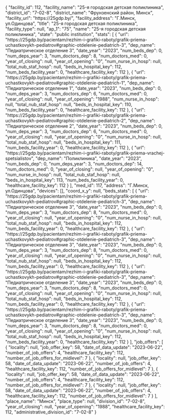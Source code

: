 {
    "facility_id": 112,
    "facility_name": "25-я городская детская поликлиника",
    "district_id": "7-02-8",
    "district_name": "Фрунзенский район, Минск",
    "facility_url": "https:\/\/25gdp.by\/",
    "facility_address": "Г.Минск, ул.Одинцова",
    "title": "25-я городская детская поликлиника",
    "facility_type": null,
    "ap_1": "75",
    "name": "25-я городская детская поликлиника",
    "state": "public institution",
    "stats": [
        {
            "url": "https:\/\/25gdp.by\/pacientam\/rezhim-i-grafiki-raboty\/grafik-priema-uchastkovykh-pediatrov#graphic-otdelenie-pediatrich-3",
            "dep_name": "Педиатрическое отделение 3",
            "date_year": "2023",
            "num_beds_dep": 0,
            "num_deps_year": 3,
            "num_doctors_dep": 8,
            "num_doctors_med": 0,
            "year_of_closing": null,
            "year_of_opening": "0",
            "num_nurse_in_hosp": null,
            "total_nub_staf_hosp": null,
            "beds_in_hospital_key": 112,
            "num_beds_facility_year": 0,
            "healthcare_facility_key": 112
        },
        {
            "url": "https:\/\/25gdp.by\/pacientam\/rezhim-i-grafiki-raboty\/grafik-priema-uchastkovykh-pediatrov#graphic-otdelenie-pediatrich-1",
            "dep_name": "Педиатрическое отделение 1",
            "date_year": "2023",
            "num_beds_dep": 0,
            "num_deps_year": 3,
            "num_doctors_dep": 6,
            "num_doctors_med": 0,
            "year_of_closing": null,
            "year_of_opening": "1988",
            "num_nurse_in_hosp": null,
            "total_nub_staf_hosp": null,
            "beds_in_hospital_key": 110,
            "num_beds_facility_year": 0,
            "healthcare_facility_key": 112
        },
        {
            "url": "https:\/\/25gdp.by\/pacientam\/rezhim-i-grafiki-raboty\/grafik-priema-uchastkovykh-pediatrov#graphic-otdelenie-pediatrich-2",
            "dep_name": "Педиатрическое отделение 2",
            "date_year": "2023",
            "num_beds_dep": 0,
            "num_deps_year": 3,
            "num_doctors_dep": 6,
            "num_doctors_med": 0,
            "year_of_closing": null,
            "year_of_opening": "0",
            "num_nurse_in_hosp": null,
            "total_nub_staf_hosp": null,
            "beds_in_hospital_key": 111,
            "num_beds_facility_year": 0,
            "healthcare_facility_key": 112
        },
        {
            "url": "https:\/\/25gdp.by\/pacientam\/rezhim-i-grafiki-raboty\/grafik-priema-vrachej-spetsialistov",
            "dep_name": "Поликлиника",
            "date_year": "2023",
            "num_beds_dep": 0,
            "num_deps_year": 3,
            "num_doctors_dep": 14,
            "num_doctors_med": 0,
            "year_of_closing": null,
            "year_of_opening": "0",
            "num_nurse_in_hosp": null,
            "total_nub_staf_hosp": null,
            "beds_in_hospital_key": 113,
            "num_beds_facility_year": 0,
            "healthcare_facility_key": 112
        }
    ],
    "med_id": 117,
    "address": "Г.Минск, ул.Одинцова",
    "devices": [],
    "coord_x_y": null,
    "beds_stats": [
        {
            "url": "https:\/\/25gdp.by\/pacientam\/rezhim-i-grafiki-raboty\/grafik-priema-uchastkovykh-pediatrov#graphic-otdelenie-pediatrich-3",
            "dep_name": "Педиатрическое отделение 3",
            "date_year": "2023",
            "num_beds_dep": 0,
            "num_deps_year": 3,
            "num_doctors_dep": 8,
            "num_doctors_med": 0,
            "year_of_closing": null,
            "year_of_opening": "0",
            "num_nurse_in_hosp": null,
            "total_nub_staf_hosp": null,
            "beds_in_hospital_key": 112,
            "num_beds_facility_year": 0,
            "healthcare_facility_key": 112
        },
        {
            "url": "https:\/\/25gdp.by\/pacientam\/rezhim-i-grafiki-raboty\/grafik-priema-uchastkovykh-pediatrov#graphic-otdelenie-pediatrich-3",
            "dep_name": "Педиатрическое отделение 3",
            "date_year": "2023",
            "num_beds_dep": 0,
            "num_deps_year": 3,
            "num_doctors_dep": 8,
            "num_doctors_med": 0,
            "year_of_closing": null,
            "year_of_opening": "0",
            "num_nurse_in_hosp": null,
            "total_nub_staf_hosp": null,
            "beds_in_hospital_key": 112,
            "num_beds_facility_year": 0,
            "healthcare_facility_key": 112
        },
        {
            "url": "https:\/\/25gdp.by\/pacientam\/rezhim-i-grafiki-raboty\/grafik-priema-uchastkovykh-pediatrov#graphic-otdelenie-pediatrich-3",
            "dep_name": "Педиатрическое отделение 3",
            "date_year": "2023",
            "num_beds_dep": 0,
            "num_deps_year": 3,
            "num_doctors_dep": 8,
            "num_doctors_med": 0,
            "year_of_closing": null,
            "year_of_opening": "0",
            "num_nurse_in_hosp": null,
            "total_nub_staf_hosp": null,
            "beds_in_hospital_key": 112,
            "num_beds_facility_year": 0,
            "healthcare_facility_key": 112
        },
        {
            "url": "https:\/\/25gdp.by\/pacientam\/rezhim-i-grafiki-raboty\/grafik-priema-uchastkovykh-pediatrov#graphic-otdelenie-pediatrich-3",
            "dep_name": "Педиатрическое отделение 3",
            "date_year": "2023",
            "num_beds_dep": 0,
            "num_deps_year": 3,
            "num_doctors_dep": 8,
            "num_doctors_med": 0,
            "year_of_closing": null,
            "year_of_opening": "0",
            "num_nurse_in_hosp": null,
            "total_nub_staf_hosp": null,
            "beds_in_hospital_key": 112,
            "num_beds_facility_year": 0,
            "healthcare_facility_key": 112
        }
    ],
    "job_offers": [
        {
            "locality": null,
            "job_offer_key": 58,
            "date_of_data_update": "2023-06-22",
            "number_of_job_offers": 4,
            "healthcare_facility_key": 112,
            "number_of_job_offers_for_midlevel": 7
        },
        {
            "locality": null,
            "job_offer_key": 58,
            "date_of_data_update": "2023-06-22",
            "number_of_job_offers": 4,
            "healthcare_facility_key": 112,
            "number_of_job_offers_for_midlevel": 7
        },
        {
            "locality": null,
            "job_offer_key": 58,
            "date_of_data_update": "2023-06-22",
            "number_of_job_offers": 4,
            "healthcare_facility_key": 112,
            "number_of_job_offers_for_midlevel": 7
        },
        {
            "locality": null,
            "job_offer_key": 58,
            "date_of_data_update": "2023-06-22",
            "number_of_job_offers": 4,
            "healthcare_facility_key": 112,
            "number_of_job_offers_for_midlevel": 7
        }
    ],
    "place_name": "Минск",
    "place_type": null,
    "division_id": "7-02-8",
    "year_of_closing": null,
    "year_of_opening": "1988",
    "healthcare_facility_key": 112,
    "administrative_division_id": "7-02-8"
}